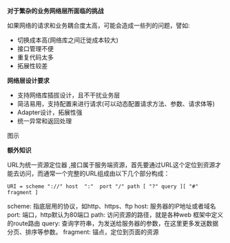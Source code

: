 **对于繁杂的业务网络层所面临的挑战**

如果网络的请求和业务耦合度太高，可能会造成一些列的问题，譬如:

- 切换成本高(网络库之间迁徙成本较大)
- 接口管理不便
- 重复代码太多
- 拓展性较差

**网络层设计要求**

- 支持网络库插拔设计，且不干扰业务层
- 简洁易用，支持配置来进行请求(可以动态配置请求方法、参数、请求体等)
- Adapter设计，拓展性强
- 统一异常和返回处理

图示







**额外知识**

URL为统一资源定位器 ,接口属于服务端资源，首先要通过URL这个定位到资源才能去访问，而通常一个完整的URL组成由以下几个部分构成：

```apl
URI = scheme "://" host  ":"  port "/" path [ "?" query ][ "#" fragment ]
```

scheme: 指底层用的协议，如http、https、ftp
host: 服务器的IP地址或者域名
port: 端口，http默认为80端口
path: 访问资源的路径，就是各种web 框架中定义的route路由
query: 查询字符串，为发送给服务器的参数，在这里更多发送数据分页、排序等参数。
fragment: 锚点，定位到页面的资源